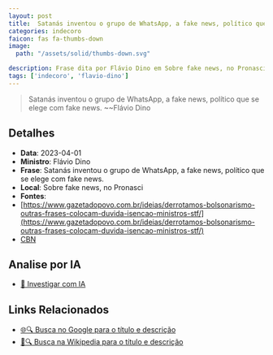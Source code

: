 ```yaml
---
layout: post
title:  Satanás inventou o grupo de WhatsApp, a fake news, político que se elege com fake news.
categories: indecoro
faicon: fas fa-thumbs-down
image:
  path: "/assets/solid/thumbs-down.svg"

description: Frase dita por Flávio Dino em Sobre fake news, no Pronasci
tags: ['indecoro', 'flavio-dino']
---
```


> Satanás inventou o grupo de WhatsApp, a fake news, político que se elege com fake news.
> ~~Flávio Dino

## Detalhes
- **Data**: 2023-04-01
- **Ministro**: Flávio Dino
- **Frase**: Satanás inventou o grupo de WhatsApp, a fake news, político que se elege com fake news.
- **Local**: Sobre fake news, no Pronasci
- **Fontes**:
- [https://www.gazetadopovo.com.br/ideias/derrotamos-bolsonarismo-outras-frases-colocam-duvida-isencao-ministros-stf/](https://www.gazetadopovo.com.br/ideias/derrotamos-bolsonarismo-outras-frases-colocam-duvida-isencao-ministros-stf/)
- [CBN](CBN)

## Analise por IA
- [🤖 Investigar com IA](https://www.perplexity.ai/search?q=%22Fl%C3%A1vio%20Dino%22%2BSatan%C3%A1s%20inventou%20o%20grupo%20de%20WhatsApp%2C%20a%20fake%20news%2C%20pol%C3%ADtico%20que%20se%20elege%20com%20fake%20news.%2BSobre%20fake%20news%2C%20no%20Pronasci)

## Links Relacionados
- [🌐🔍 Busca no Google para o título e descrição](https://www.google.com/search?q=%22Fl%C3%A1vio%20Dino%22%2BSatan%C3%A1s%20inventou%20o%20grupo%20de%20WhatsApp%2C%20a%20fake%20news%2C%20pol%C3%ADtico%20que%20se%20elege%20com%20fake%20news.%2BSobre%20fake%20news%2C%20no%20Pronasci)
- [📖🔍 Busca na Wikipedia para o título e descrição](https://pt.wikipedia.org/w/index.php?search=%22Fl%C3%A1vio%20Dino%22%2BSatan%C3%A1s%20inventou%20o%20grupo%20de%20WhatsApp%2C%20a%20fake%20news%2C%20pol%C3%ADtico%20que%20se%20elege%20com%20fake%20news.%2BSobre%20fake%20news%2C%20no%20Pronasci)

